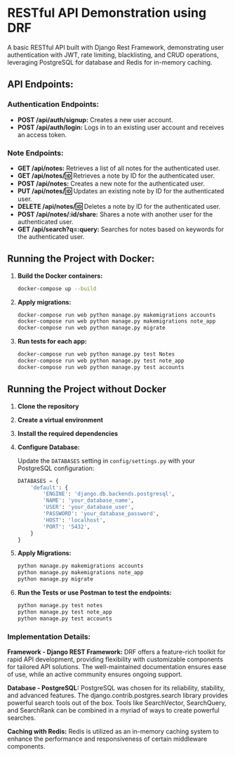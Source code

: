 # RESTful API Demonstration using DRF

A basic RESTful API built with Django Rest Framework, demonstrating user authentication with JWT, rate limiting, blacklisting, and CRUD operations, leveraging PostgreSQL for database and Redis for in-memory caching.

## API Endpoints:

### Authentication Endpoints:
- **POST /api/auth/signup:** Creates a new user account.
- **POST /api/auth/login:** Logs in to an existing user account and receives an access token.

### Note Endpoints:
- **GET /api/notes:** Retrieves a list of all notes for the authenticated user.
- **GET /api/notes/:id:** Retrieves a note by ID for the authenticated user.
- **POST /api/notes:** Creates a new note for the authenticated user.
- **PUT /api/notes/:id:** Updates an existing note by ID for the authenticated user.
- **DELETE /api/notes/:id:** Deletes a note by ID for the authenticated user.
- **POST /api/notes/:id/share:** Shares a note with another user for the authenticated user.
- **GET /api/search?q=:query:** Searches for notes based on keywords for the authenticated user.

## Running the Project with Docker:

1. **Build the Docker containers:**

    ```bash
    docker-compose up --build
    ```

2. **Apply migrations:**

    ```bash
    docker-compose run web python manage.py makemigrations accounts
    docker-compose run web python manage.py makemigrations note_app
    docker-compose run web python manage.py migrate
    ```

3. **Run tests for each app:**

    ```bash
    docker-compose run web python manage.py test Notes
    docker-compose run web python manage.py test note_app
    docker-compose run web python manage.py test accounts
    ```

## Running the Project without Docker

1. **Clone the repository**
2. **Create a virtual environment**
3. **Install the required dependencies**
4. **Configure Database:**

   Update the `DATABASES` setting in `config/settings.py` with your PostgreSQL configuration:

   ```python
   DATABASES = {
       'default': {
           'ENGINE': 'django.db.backends.postgresql',
           'NAME': 'your_database_name',
           'USER': 'your_database_user',
           'PASSWORD': 'your_database_password',
           'HOST': 'localhost',
           'PORT': '5432',
       }
   }
   ```

5. **Apply Migrations:**

   ```bash
   python manage.py makemigrations accounts
   python manage.py makemigrations note_app
   python manage.py migrate
   ```

6. **Run the Tests or use Postman to test the endpoints:**

    ```bash
    python manage.py test notes
    python manage.py test note_app
    python manage.py test accounts
    ```


### Implementation Details:

**Framework - Django REST Framework:**
DRF offers a feature-rich toolkit for rapid API development, providing flexibility with customizable components for tailored API solutions. The well-maintained documentation ensures ease of use, while an active community ensures ongoing support.

**Database - PostgreSQL:**
PostgreSQL was chosen for its reliability, stability, and advanced features. The django.contrib.postgres.search library provides powerful search tools out of the box. Tools like SearchVector, SearchQuery, and SearchRank can be combined in a myriad of ways to create powerful searches.

**Caching with Redis:**
Redis is utilized as an in-memory caching system to enhance the performance and responsiveness of certain middleware components.

